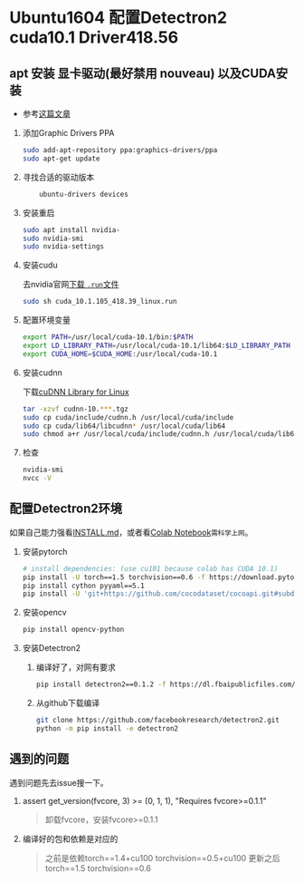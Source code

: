 # Ubuntu1604 配置Detectron2 cuda10.1 Driver418.56

## apt 安装 显卡驱动(最好禁用 nouveau) 以及CUDA安装

- 参考[这篇文章](https://blog.csdn.net/shinef/article/details/89153920)

1. 添加Graphic Drivers PPA

    ```bash
    sudo add-apt-repository ppa:graphics-drivers/ppa
    sudo apt-get update
    ```

2. 寻找合适的驱动版本

    ```bash
        ubuntu-drivers devices
    ```

3. 安装重启

    ```bash
    sudo apt install nvidia-
    sudo nvidia-smi
    sudo nvidia-settings
    ```

4. 安装cudu

    去nvidia官网[下载 `.run`文件](https://developer.nvidia.com/cuda-10.1-download-archive-base?target_os=Linux&target_arch=x86_64&target_distro=Ubuntu&target_version=1604&target_type=runfilelocal)

    ```bash
    sudo sh cuda_10.1.105_418.39_linux.run
    ```

5. 配置环境变量

    ```bash
    export PATH=/usr/local/cuda-10.1/bin:$PATH
    export LD_LIBRARY_PATH=/usr/local/cuda-10.1/lib64:$LD_LIBRARY_PATH
    export CUDA_HOME=$CUDA_HOME:/usr/local/cuda-10.1
    ```

6. 安装cudnn

    下载[cuDNN Library for Linux](https://developer.nvidia.com/rdp/cudnn-archive)

    ```bash
    tar -xzvf cudnn-10.***.tgz
    sudo cp cuda/include/cudnn.h /usr/local/cuda/include
    sudo cp cuda/lib64/libcudnn* /usr/local/cuda/lib64
    sudo chmod a+r /usr/local/cuda/include/cudnn.h /usr/local/cuda/lib64/libcudnn*
    ```

7. 检查

    ```bash
    nvidia-smi
    nvcc -V
    ```

## 配置Detectron2环境

如果自己能力强看[INSTALL.md](https://github.com/facebookresearch/detectron2/blob/master/INSTALL.md)，或者看[Colab Notebook](https://colab.research.google.com/drive/16jcaJoc6bCFAQ96jDe2HwtXj7BMD_-m5#scrollTo=9_FzH13EjseR)`需科学上网`。

1. 安装pytorch

    ```bash
    # install dependencies: (use cu101 because colab has CUDA 10.1)
    pip install -U torch==1.5 torchvision==0.6 -f https://download.pytorch.org/whl/cu101/torch_stable.html
    pip install cython pyyaml==5.1
    pip install -U 'git+https://github.com/cocodataset/cocoapi.git#subdirectory=PythonAPI'
    ```

2. 安装opencv

    ```bash
    pip install opencv-python
    ```

3. 安装Detectron2

   1. 编译好了，对网有要求

        ```bash
        pip install detectron2==0.1.2 -f https://dl.fbaipublicfiles.com/detectron2/wheels/cu101/index.html
        ```

   2. 从github下载编译

        ```bash
        git clone https://github.com/facebookresearch/detectron2.git
        python -m pip install -e detectron2
        ```

## 遇到的问题

遇到问题先去issue搜一下。

1. assert get_version(fvcore, 3) >= (0, 1, 1), "Requires fvcore>=0.1.1"
    > 卸载fvcore，安装fvcore>=0.1.1
2. 编译好的包和依赖是对应的
    > 之前是依赖torch==1.4+cu100 torchvision==0.5+cu100
    > 更新之后torch==1.5 torchvision==0.6
